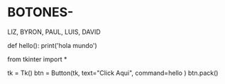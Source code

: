 # BOTONES-
LIZ, BYRON, PAUL, LUIS, DAVID

def hello():
    print('hola mundo')
    
from tkinter import *

tk = Tk()
btn = Button(tk, text="Click Aqui", command=hello )
btn.pack()









